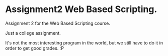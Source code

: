 Assignment2 Web Based Scripting.
===========

Assignment 2 for the Web Based Scripting course.

Just a college assignment.

It's not the most interesting program in the world, but we still have to do it in order to get good grades. :P
